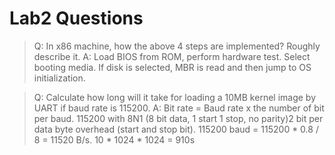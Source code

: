 # Lab2 Questions

> Q: In x86 machine, how the above 4 steps are implemented? Roughly describe it.
A: Load BIOS from ROM, perform hardware test. Select booting media. If disk is selected, MBR is read and then jump to OS initialization.

> Q: Calculate how long will it take for loading a 10MB kernel image by UART if baud rate is 115200.
A: Bit rate = Baud rate x the number of bit per baud. 115200 with 8N1 (8 bit data, 1 start 1 stop, no parity)2 bit per data byte overhead (start and stop bit). 115200 baud = 115200 * 0.8 / 8 = 11520 B/s. 10 * 1024 * 1024 = 910s

